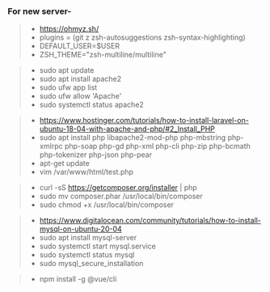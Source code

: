 ### For new server-
> - https://ohmyz.sh/
> - plugins = (git z zsh-autosuggestions zsh-syntax-highlighting)
> - DEFAULT_USER=$USER
> - ZSH_THEME="zsh-multiline/multiline"

> - sudo apt update
> - sudo apt install apache2
> - sudo ufw app list
> - sudo ufw allow 'Apache'
> - sudo systemctl status apache2


> - https://www.hostinger.com/tutorials/how-to-install-laravel-on-ubuntu-18-04-with-apache-and-php/#2_Install_PHP
> - sudo apt install php libapache2-mod-php php-mbstring php-xmlrpc php-soap php-gd php-xml php-cli php-zip php-bcmath php-tokenizer php-json php-pear
> - apt-get update
> - vim /var/www/html/test.php

> - curl -sS https://getcomposer.org/installer | php
> - sudo mv composer.phar /usr/local/bin/composer
> - sudo chmod +x /usr/local/bin/composer

> - https://www.digitalocean.com/community/tutorials/how-to-install-mysql-on-ubuntu-20-04
> - sudo apt install mysql-server
> - sudo systemctl start mysql.service
> - sudo systemctl status mysql
> - sudo mysql_secure_installation

> - npm install -g @vue/cli




